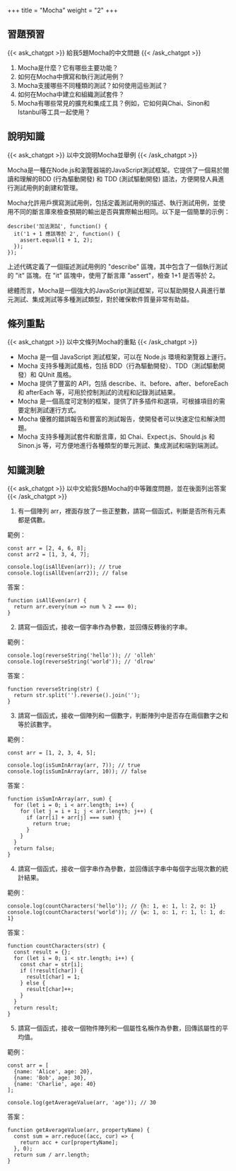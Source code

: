 +++
title = "Mocha"
weight = "2"
+++
## 習題預習
{{< ask_chatgpt >}}
給我5題Mocha的中文問題
{{< /ask_chatgpt >}}



1. Mocha是什麼？它有哪些主要功能？
2. 如何在Mocha中撰寫和執行測試用例？
3. Mocha支援哪些不同種類的測試？如何使用這些測試？
4. 如何在Mocha中建立和組織測試套件？
5. Mocha有哪些常見的擴充和集成工具？例如，它如何與Chai、Sinon和Istanbul等工具一起使用？   

## 說明知識
{{< ask_chatgpt >}}
以中文說明Mocha並舉例
{{< /ask_chatgpt >}}



Mocha是一種在Node.js和瀏覽器端的JavaScript測試框架。它提供了一個易於閱讀和理解的BDD (行為驅動開發) 和 TDD (測試驅動開發) 語法，方便開發人員進行測試用例的創建和管理。

Mocha允許用戶撰寫測試用例，包括定義測試用例的描述、執行測試用例，並使用不同的斷言庫來檢查預期的輸出是否與實際輸出相同。以下是一個簡單的示例：

```
describe('加法測試', function() {
  it('1 + 1 應該等於 2', function() {
    assert.equal(1 + 1, 2);
  });
});
```

上述代碼定義了一個描述測試用例的 "describe" 區塊，其中包含了一個執行測試的 "it" 區塊。在 "it" 區塊中，使用了斷言庫 "assert"，檢查 1+1 是否等於 2。

總體而言，Mocha是一個強大的JavaScript測試框架，可以幫助開發人員進行單元測試、集成測試等多種測試類型，對於確保軟件質量非常有助益。   

## 條列重點
{{< ask_chatgpt >}}
以中文條列Mocha的重點
{{< /ask_chatgpt >}}



- Mocha 是一個 JavaScript 測試框架，可以在 Node.js 環境和瀏覽器上運行。
- Mocha 支持多種測試風格，包括 BDD（行為驅動開發）、TDD（測試驅動開發）和 QUnit 風格。
- Mocha 提供了豐富的 API，包括 describe、it、before、after、beforeEach 和 afterEach 等，可用於控制測試的流程和記錄測試結果。
- Mocha 是一個高度可定制的框架，提供了許多插件和選項，可根據項目的需要定制測試運行方式。
- Mocha 優雅的錯誤報告和豐富的測試報告，使開發者可以快速定位和解決問題。
- Mocha 支持多種測試套件和斷言庫，如 Chai、Expect.js、Should.js 和 Sinon.js 等，可方便地進行各種類型的單元測試、集成測試和端到端測試。   

## 知識測驗
{{< ask_chatgpt >}}
以中文給我5題Mocha的中等難度問題，並在後面列出答案
{{< /ask_chatgpt >}}



1. 有一個陣列 arr，裡面存放了一些正整數，請寫一個函式，判斷是否所有元素都是偶數。

範例：

```
const arr = [2, 4, 6, 8];
const arr2 = [1, 3, 4, 7];

console.log(isAllEven(arr)); // true
console.log(isAllEven(arr2)); // false
```

答案：

```
function isAllEven(arr) {
  return arr.every(num => num % 2 === 0);
}
```

2. 請寫一個函式，接收一個字串作為參數，並回傳反轉後的字串。

範例：

```
console.log(reverseString('hello')); // 'olleh'
console.log(reverseString('world')); // 'dlrow'
```

答案：

```
function reverseString(str) {
  return str.split('').reverse().join('');
}
```

3. 請寫一個函式，接收一個陣列和一個數字，判斷陣列中是否存在兩個數字之和等於該數字。

範例：

```
const arr = [1, 2, 3, 4, 5];

console.log(isSumInArray(arr, 7)); // true
console.log(isSumInArray(arr, 10)); // false
```

答案：

```
function isSumInArray(arr, sum) {
  for (let i = 0; i < arr.length; i++) {
    for (let j = i + 1; j < arr.length; j++) {
      if (arr[i] + arr[j] === sum) {
        return true;
      }
    }
  }
  return false;
}
```

4. 請寫一個函式，接收一個字串作為參數，並回傳該字串中每個字出現次數的統計結果。

範例：

```
console.log(countCharacters('hello')); // {h: 1, e: 1, l: 2, o: 1}
console.log(countCharacters('world')); // {w: 1, o: 1, r: 1, l: 1, d: 1}
```

答案：

```
function countCharacters(str) {
  const result = {};
  for (let i = 0; i < str.length; i++) {
    const char = str[i];
    if (!result[char]) {
      result[char] = 1;
    } else {
      result[char]++;
    }
  }
  return result;
}
```

5. 請寫一個函式，接收一個物件陣列和一個屬性名稱作為參數，回傳該屬性的平均值。

範例：

```
const arr = [
  {name: 'Alice', age: 20},
  {name: 'Bob', age: 30},
  {name: 'Charlie', age: 40}
];

console.log(getAverageValue(arr, 'age')); // 30
```

答案：

```
function getAverageValue(arr, propertyName) {
  const sum = arr.reduce((acc, cur) => {
    return acc + cur[propertyName];
  }, 0);
  return sum / arr.length;
}
```   

